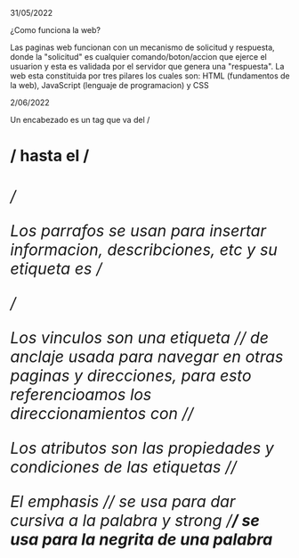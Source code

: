 31/05/2022

¿Como funciona la web?

Las paginas web funcionan con un mecanismo de solicitud y respuesta, donde la "solicitud" es cualquier comando/boton/accion que ejerce el usuarion y esta es validada por el servidor que genera una "respuesta". La web esta constituida por tres pilares los cuales son: HTML (fundamentos de la web), JavaScript (lenguaje de programacion) y CSS 

2/06/2022

Un encabezado es un tag que va del /*<h1>*/ hasta el /*<h6>*/

Los parrafos se usan para insertar informacion, describciones, etc y su etiqueta es /*<p>*/

Los vinculos son una etiqueta /*<a>*/ de anclaje usada para navegar en otras paginas y direcciones, para esto referencioamos los direccionamientos con /*<href>*/

Los atributos son las propiedades y condiciones de las etiquetas /*<etiqueta Propiedad = "valor">*/ 

El emphasis /*<em>*/ se usa para dar cursiva a la palabra y strong /*<strong>*/ se usa para la negrita de una palabra 